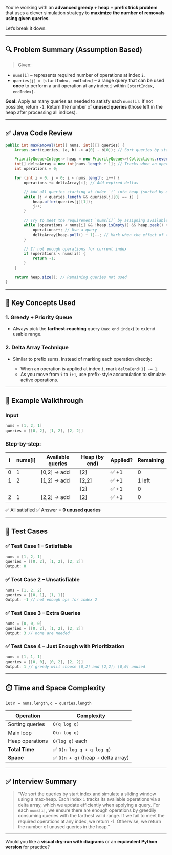 You're working with an **advanced greedy + heap + prefix trick problem** that uses a clever simulation strategy to **maximize the number of removals using given queries**.

Let’s break it down.

---

## 🔍 Problem Summary (Assumption Based)

> Given:

* `nums[i]` – represents required number of operations at index `i`.
* `queries[j] = [startIndex, endIndex]` – a range query that can be used **once** to perform a unit operation at any index `i` within `[startIndex, endIndex]`.

**Goal:** Apply as many queries as needed to satisfy each `nums[i]`. If not possible, return `-1`.
Return the number of **unused queries** (those left in the heap after processing all indices).

---

## ✅ Java Code Review

```java
public int maxRemoval(int[] nums, int[][] queries) {
    Arrays.sort(queries, (a, b) -> a[0] - b[0]); // Sort queries by start index

    PriorityQueue<Integer> heap = new PriorityQueue<>(Collections.reverseOrder());
    int[] deltaArray = new int[nums.length + 1]; // Tracks when an operation expires
    int operations = 0;

    for (int i = 0, j = 0; i < nums.length; i++) {
        operations += deltaArray[i]; // Add expired deltas

        // Add all queries starting at index `i` into heap (sorted by end index)
        while (j < queries.length && queries[j][0] == i) {
            heap.offer(queries[j][1]);
            j++;
        }

        // Try to meet the requirement `nums[i]` by assigning available queries
        while (operations < nums[i] && !heap.isEmpty() && heap.peek() >= i) {
            operations++; // Use a query
            deltaArray[heap.poll() + 1]--; // Mark when the effect of this operation ends
        }

        // If not enough operations for current index
        if (operations < nums[i]) {
            return -1;
        }
    }

    return heap.size(); // Remaining queries not used
}
```

---

## 🧠 Key Concepts Used

### 1. **Greedy + Priority Queue**

* Always pick the **farthest-reaching** query (`max end index`) to extend usable range.

### 2. **Delta Array Technique**

* Similar to prefix sums. Instead of marking each operation directly:

  * When an operation is applied at index `i`, mark `delta[end+1] -= 1`.
  * As you move from `i` to `i+1`, use prefix-style accumulation to simulate active operations.

---

## 🧪 Example Walkthrough

### Input

```java
nums = [1, 2, 1]
queries = [[0, 2], [1, 2], [2, 2]]
```

### Step-by-step:

| i | nums\[i] | Available queries | Heap (by end) | Applied? | Remaining |
| - | -------- | ----------------- | ------------- | -------- | --------- |
| 0 | 1        | \[0,2] → add      | \[2]          | ✅ +1     | 0         |
| 1 | 2        | \[1,2] → add      | \[2,2]        | ✅ +1     | 1 left    |
|   |          |                   | \[2]          | ✅ +1     | 0         |
| 2 | 1        | \[2,2] → add      | \[2]          | ✅ +1     | 0         |

✅ All satisfied
✅ Answer = **0 unused queries**

---

## 🧪 Test Cases

### ✅ Test Case 1 – Satisfiable

```java
nums = [1, 2, 1]
queries = [[0, 2], [1, 2], [2, 2]]
Output: 0
```

### ✅ Test Case 2 – Unsatisfiable

```java
nums = [1, 2, 2]
queries = [[0, 1], [1, 1]]
Output: -1 // not enough ops for index 2
```

### ✅ Test Case 3 – Extra Queries

```java
nums = [0, 0, 0]
queries = [[0, 2], [1, 2], [2, 2]]
Output: 3 // none are needed
```

### ✅ Test Case 4 – Just Enough with Prioritization

```java
nums = [1, 1, 1]
queries = [[0, 0], [0, 2], [2, 2]]
Output: 1 // greedy will choose [0,2] and [2,2]; [0,0] unused
```

---

## ⏱️ Time and Space Complexity

Let `n = nums.length`, `q = queries.length`

| Operation       | Complexity                        |
| --------------- | --------------------------------- |
| Sorting queries | `O(q log q)`                      |
| Main loop       | `O(n log q)`                      |
| Heap operations | `O(log q)` each                   |
| **Total Time**  | ✅ `O(n log q + q log q)`          |
| **Space**       | ✅ `O(n + q)` (heap + delta array) |

---

## ✅ Interview Summary

> “We sort the queries by start index and simulate a sliding window using a max-heap. Each index `i` tracks its available operations via a delta array, which we update efficiently when applying a query. For each `nums[i]`, we ensure there are enough operations by greedily consuming queries with the farthest valid range. If we fail to meet the required operations at any index, we return -1. Otherwise, we return the number of unused queries in the heap.”

---

Would you like a **visual dry-run with diagrams** or an **equivalent Python version** for practice?
